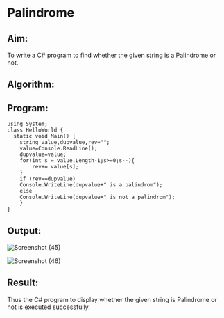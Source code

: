# Palindrome


## Aim:
To write a C# program to find whether the given string is a Palindrome or not.
## Algorithm:

## Program:
`````
using System;
class HelloWorld {
  static void Main() {
    string value,dupvalue,rev="";
    value=Console.ReadLine();
    dupvalue=value;
    for(int s = value.Length-1;s>=0;s--){
        rev+= value[s];
    }
    if (rev==dupvalue)
    Console.WriteLine(dupvalue+" is a palindrom");
    else
    Console.WriteLine(dupvalue+" is not a palindrom");
    }
}

````````````````

## Output:
![Screenshot (45)](https://user-images.githubusercontent.com/75235759/163821515-00fea559-e10c-48d2-8660-3f4a0d6bb445.png)

![Screenshot (46)](https://user-images.githubusercontent.com/75235759/163821547-6a211699-1e2b-4911-a568-c71a4048ad1b.png)



## Result:
Thus the C# program to display whether the given string is Palindrome or not is executed successfully.
